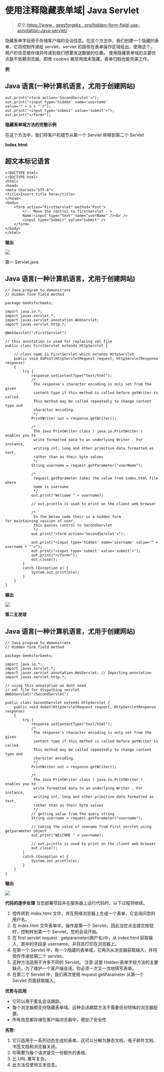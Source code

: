 # 使用注释隐藏表单域| Java Servlet

> 原文:[https://www . geesforgeks . org/hidden-form-field-use-annotation-Java-servlet/](https://www.geeksforgeeks.org/hidden-form-field-using-annotation-java-servlet/)

隐藏表单字段用于存储客户端的会话信息。在这个方法中，我们创建一个隐藏的表单，它将控制传递给 servlet，servlet 的路径在表单操作区域给出。使用这个，用户的信息被存储并传递到我们想要发送数据的位置。
使用隐藏表单域的主要优点是不依赖浏览器。即使 cookies 被禁用或未隐藏，表单归档也能完美工作。

**例**

## Java 语言(一种计算机语言，尤用于创建网站)

```
out.print("<form action='SecondServlet'>");
out.print("<input type='hidden' name='username'
value='" + n + "'>");
out.print("<input type='submit' value='submit'>");
out.print("</form>");
```

**隐藏表单域方法的完整示例**

在这个方法中，我们将客户机细节从第一个 Servlet 转移到第二个 Servlet

**Index.html**

## 超文本标记语言

```
<!DOCTYPE html>
<!DOCTYPE html>
<html>
<head>
<meta charset="UTF-8">
<title>Insert title here</title>
</head>
<body>
    <form action="FirstServlet" method="Post">
        <!-- Move the control to firstServlet -->
        Name:<input type="text" name="userName" /><br />
        <input type="submit" value="submit" />
    </form>
</body>
</html>
```

**输出**

![](img/67e752ae743921116d79549989e124da.png)

第一 Servlet.java

## Java 语言(一种计算机语言，尤用于创建网站)

```
// Java program to demonstrate
// Hidden form field method

package GeeksforGeeks;

import java.io.*;
import javax.servlet.*;
import javax.servlet.annotation.WebServlet;
import javax.servlet.http.*;

@WebServlet("/FirstServlet")

// this annotation is used for replacing xml file
public class FirstServlet extends HttpServlet {

    // class name is FirstServlet which extends HttpServlet
    public void doPost(HttpServletRequest request, HttpServletResponse response)
    {
        try {
            response.setContentType("text/html");
            /*
             The response's character encoding is only set from the given
             content type if this method is called before getWriter is called.
             This method may be called repeatedly to change content type and
             character encoding.
             */
            PrintWriter out = response.getWriter();

            /*
             The Java PrintWriter class ( java.io.PrintWriter ) enables you to
             write formatted data to an underlying Writer . For instance,
             writing int, long and other primitive data formatted as text,
             rather than as their byte values
             */
            String username = request.getParameter("userName");

            /*
             request.getParameter takes the value from index.html file where
             name is username
             */
            out.print("Welcome " + username);

            // out.println is used to print on the client web browser

            /*
             In the below code their is a hidden form
for maintaining session of user.
             this passes control to SecondServlet
             */
            out.print("<form action='SecondServlet'>");

            out.print("<input type='hidden' name='username' value='" + username + "'>");
            out.print("<input type='submit' value='submit'>");
            out.print("</form>");
            out.close();
        }
        catch (Exception e) {
            System.out.println(e);
        }
    }
}
```

**输出**

![](img/5317339a219de4f5b6559feb19801522.png)

**第二支发球**

## Java 语言(一种计算机语言，尤用于创建网站)

```
// Java program to demonstrate
// Hidden form field method

package GeeksforGeeks;

import java.io.*;
import javax.servlet.*;
import javax.servlet.annotation.WebServlet; // Importing annotation
import javax.servlet.http.*;

// using this annotation we dont need
// xml file for dispathing servlet
@WebServlet("/SecondServlet")

public class SecondServlet extends HttpServlet {
    public void doGet(HttpServletRequest request, HttpServletResponse response)
    {
        try {
            response.setContentType("text/html");
            /*
             The response's character encoding is only set from the given
             content type if this method is called before getWriter is called.
             This method may be called repeatedly to change content type and
             character encoding.
             */
            PrintWriter out = response.getWriter();

            /*
             The Java PrintWriter class ( java.io.PrintWriter ) enables you to
             write formatted data to an underlying Writer . For instance,
             writing int, long and other primitive data formatted as text,
             rather than as their byte values
             */
            // getting value from the query string
            String username = request.getParameter("username");

            // taking the value of usename from First servlet using getparameter object
            out.print("WELCOME " + username);

            // out.println is used to print on the client web browser
            out.close();
        }
        catch (Exception e) {
            System.out.println(e);
        }
    }
}
```

**输出**

![](img/257be3f85e772a9d847d587bc65ba9a4.png)

**代码的逐步处理**
当您部署项目并在服务器上运行代码时，以下过程将继续。

1.  控件转到 index.html 文件，并在网络浏览器上生成一个表单，它会询问您的用户名。
2.  在 index.html 文件表单中，操作是第一个 Servlet，因此当您点击提交按钮时，控制转到第一个 Servlet，您的会话开始。
3.  在 first servlet request . getparameter(用户名)中，从 index.html 获取输入，其中的字段是 username，并将其打印在浏览器上。
4.  在第一个 Servlet 中，有一个隐藏的表单域，它再次从浏览器获取输入，并将控件传递给第二个 servlet。
5.  这种方法适用于许多不同的 Servlet。
    注意:这是 Hidden 表单字段方法的主要缺点，为了维护一个客户端会话，你必须一次又一次地填写表单。
6.  在第二个 Servlet 中，我们再次使用 request.getParameter 从第一个 Servlet 页面获取输入。

**优势与应用**

*   它可以用于匿名会话跟踪。
*   每个浏览器都支持隐藏表单域。这种会话跟踪方法不需要任何特殊的浏览器配置。
*   所有信息都存储在客户端浏览器中，增加了安全性

**劣势:**

1.  它只适用于一系列动态生成的表单。这可以分解为静态文档、电子邮件文档、书签文档和浏览器关闭。
2.  你需要为每个请求提交一份额外的表格。
3.  比 URL 重写复杂。
4.  此方法仅使用文本信息。